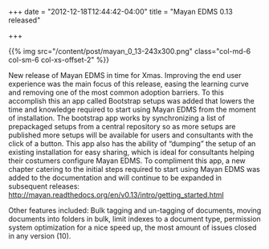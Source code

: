+++
date = "2012-12-18T12:44:42-04:00"
title = "Mayan EDMS 0.13 released"

+++

{{% img src="/content/post/mayan_0_13-243x300.png" class="col-md-6 col-sm-6 col-xs-offset-2" %}}


New release of Mayan EDMS in time for Xmas.
Improving the end user experience was the main focus of this release, easing
the learning curve and removing one of the most common adoption barriers.
To this accomplish this an app called Bootstrap setups was added that lowers
the time and knowledge required to start using Mayan EDMS from the moment
of installation. The bootstrap app works by synchronizing a list of
prepackaged setups from a central repository so as more setups are published
more setups will be available for users and consultants with the click of a
button. This app also has the ability of “dumping” the setup of an existing
installation for easy sharing, which is ideal for consultants helping their
costumers configure Mayan EDMS. To compliment this app, a new chapter
catering to the initial steps required to start using Mayan EDMS was added
to the documentation and will continue to be expanded in subsequent
releases: http://mayan.readthedocs.org/en/v0.13/intro/getting_started.html

Other features included: Bulk tagging and un-tagging of documents, moving
documents into folders in bulk, limit indexes to a document type, permission
system optimization for a nice speed up, the most amount of issues closed
in any version (10).
